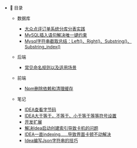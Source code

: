 - :memo: 目录
   - 数据库
     
       - [大众点评订单系统分库分表实践](/md/DataBase/大众点评订单系统分库分表实践.md)
       - [MySQL插入语句解决唯一键约束](/md/DataBase/MySQL插入语句解决唯一键约束.md)
       - [Mysql字符串截取总结：Left()、Right()、Substring()、Substring_index()](/md/DataBase/db001.md)  
   
   - 后端
   
       - [常见命名规则以及适用场景](/md/Java/db002.md)
   
   - 前端
   
       - [Npm删除依赖和清理缓存](/md/Web/Npm删除依赖和清理缓存.md)
   
   - 笔记
       
       - [IDEA查看字节码](/md/Note/IDEA查看字节码.md)
       - [IDEA大于等于，不等于、小于等于等等符号设置](/md/Note/IDEA大于等于，不等于、小于等于等等符号设置.md)
       - [开发扩展](/md/Note/开发扩展.md)
       - [解决Idea启动创建索引导致卡机的问题](/md/Note/解决Idea启动创建索引导致卡机的问题.md)
       - [IDEA一直indexing......导致界面卡顿不动解决](/md/Note/IDEA一直indexing......导致界面卡顿不动解决.md)
       - [Idea编写Json字符串的技巧](/md/Note/Idea编写Json字符串的技巧.md)

